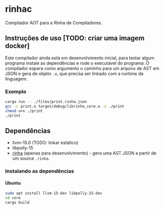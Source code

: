 # rinhac

Compilador AOT para a Rinha de Compiladores.

## Instruções de uso \[TODO: criar uma imagem docker\]

Este compilador ainda está em desenvolvimento inicial, para testar algum programa instale as dependências e rode o executável do programa.
O compilador espera como argumento o caminho para um arquivo de AST em JSON e gera de objeto `.o`, que precisa ser linkado com a runtime da linguagem.

### Exemplo

```sh
cargo run -- ./files/print.rinha.json
gcc -c print.o target/debug/librinha_core.a -o ./print
chmod u+x ./print
./print
```

## Dependências

- llvm-15.0 (TODO: linkar estático)
- libpolly-15
- [rinha](https://github.com/aripiprazole/rinha-de-compiler) (apenas para desenvolvimento) - gera uma AST JSON a partir de um source `.rinha`.

### Instalando as dependências

#### Ubuntu

```sh
sudo apt install llvm-15-dev libpolly-15-dev
cd core
cargo build
```
